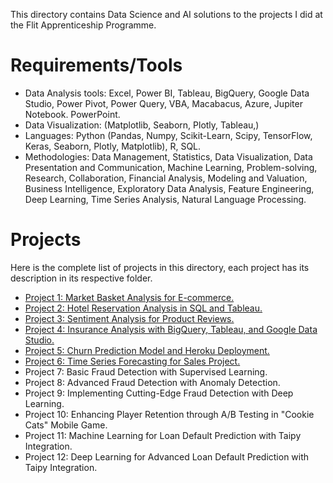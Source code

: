 This directory contains Data Science and AI solutions to the projects I did at the Flit Apprenticeship Programme.

# Requirements/Tools

- Data Analysis tools: Excel, Power BI, Tableau, BigQuery, Google Data Studio, Power Pivot, Power Query, VBA, Macabacus, Azure, Jupiter Notebook. PowerPoint.
- Data Visualization: (Matplotlib, Seaborn, Plotly, Tableau,)
- Languages: Python (Pandas, Numpy, Scikit-Learn, Scipy, TensorFlow, Keras, Seaborn, Plotly, Matplotlib), R, SQL.
- Methodologies: Data Management, Statistics, Data Visualization, Data Presentation and Communication, Machine Learning, Problem-solving, Research, Collaboration, Financial Analysis, Modeling and Valuation, Business Intelligence, Exploratory Data Analysis, Feature Engineering, Deep Learning, Time Series Analysis, Natural Language Processing.


# Projects

Here is the complete list of projects in this directory, each project has its description in its respective folder.

- [Project 1: Market Basket Analysis for E-commerce.](https://github.com/Annet-Chebukati/Flit_inc_Apprenticeship/tree/master/DataScienceandAIprojects/Market_Basket_Analysis)
- [Project 2: Hotel Reservation Analysis in SQL and Tableau.](https://github.com/Annet-Chebukati/Flit_inc_Apprenticeship/tree/master/DataScienceandAIprojects/Hotel_Reservation_Analysis)
- [Project 3: Sentiment Analysis for Product Reviews.](https://github.com/Annet-Chebukati/Flit_inc_Apprenticeship/tree/master/DataScienceandAIprojects/Sentiment_Analysis_for_Product_Reviews)
- [Project 4: Insurance Analysis with BigQuery, Tableau, and Google Data Studio.](https://github.com/Annet-Chebukati/Flit_inc_Apprenticeship/tree/master/DataScienceandAIprojects/Car_Insurance_Analysis)
- [Project 5: Churn Prediction Model and Heroku Deployment.](https://github.com/Annet-Chebukati/Flit_inc_Apprenticeship/tree/master/DataScienceandAIprojects/Churn_prediction_model)
- [Project 6: Time Series Forecasting for Sales Project.](https://github.com/Annet-Chebukati/Flit_inc_Apprenticeship/tree/master/DataScienceandAIprojects/Historical_Weather_Data_Analysis)
- Project 7: Basic Fraud Detection with Supervised Learning.
- Project 8: Advanced Fraud Detection with Anomaly Detection.
- Project 9: Implementing Cutting-Edge Fraud Detection with Deep Learning.
- Project 10:  Enhancing Player Retention through A/B Testing in "Cookie Cats" Mobile Game.
- Project 11: Machine Learning for Loan Default Prediction with Taipy Integration.
- Project 12: Deep Learning for Advanced Loan Default Prediction with Taipy Integration.
